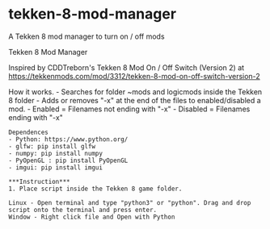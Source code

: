 # tekken-8-mod-manager
A Tekken 8 mod manager to turn on / off mods 

Tekken 8 Mod Manager

Inspired by CDDTreborn's Tekken 8 Mod On / Off Switch (Version 2) at https://tekkenmods.com/mod/3312/tekken-8-mod-on-off-switch-version-2


How it works.
    - Searches for folder ~mods and logicmods inside the Tekken 8 folder
    - Adds or removes "-x" at the end of the files to enabled/disabled a mod.
    - Enabled = Filenames not ending with "-x"
    - Disabled = Filenames ending with "-x"

    Dependences
    - Python: https://www.python.org/
    - glfw: pip install glfw
    - numpy: pip install numpy
    - PyOpenGL : pip install PyOpenGL
    - imgui: pip install imgui

    ***Instruction***
    1. Place script inside the Tekken 8 game folder.

    Linux - Open terminal and type "python3" or "python". Drag and drop script onto the terminal and press enter.
    Window - Right click file and Open with Python



